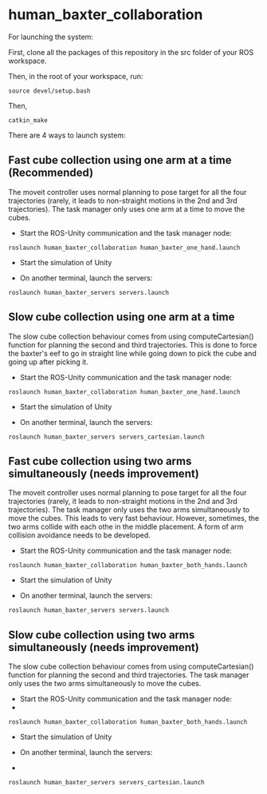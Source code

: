 # human_baxter_collaboration



For launching the system:

First, clone all the packages of this repository in the src folder of your ROS workspace.

Then, in the root of your workspace, run:
~~~
source devel/setup.bash
~~~

Then,
~~~
catkin_make
~~~

There are 4 ways to launch system:

## Fast cube collection using one arm at a time (Recommended)

The moveit controller uses normal planning to pose target for all the four trajectories (rarely, it leads to non-straight motions in the 2nd and 3rd trajectories). The task manager only uses one arm at a time to move the cubes.

- Start the ROS-Unity communication and the task manager node:

~~~
roslaunch human_baxter_collaboration human_baxter_one_hand.launch
~~~

- Start the simulation of Unity

- On another terminal, launch the servers:

~~~
roslaunch human_baxter_servers servers.launch
~~~

## Slow cube collection using one arm at a time

The slow cube collection behaviour comes from using computeCartesian() function for planning the second and third trajectories. This is done to force the baxter's eef to go in straight line while going down to pick the cube and going up after picking it. 

- Start the ROS-Unity communication and the task manager node:

~~~
roslaunch human_baxter_collaboration human_baxter_one_hand.launch
~~~

- Start the simulation of Unity

- On another terminal, launch the servers:

~~~
roslaunch human_baxter_servers servers_cartesian.launch
~~~

## Fast cube collection using two arms simultaneously (needs improvement)

The moveit controller uses normal planning to pose target for all the four trajectories (rarely, it leads to non-straight motions in the 2nd and 3rd trajectories). The task manager only uses the two arms simultaneously to move the cubes. This leads to very fast behaviour. However, sometimes, the two arms collide with each othe in the middle placement. A form of arm collision avoidance needs to be developed.

- Start the ROS-Unity communication and the task manager node:

~~~
roslaunch human_baxter_collaboration human_baxter_both_hands.launch
~~~

- Start the simulation of Unity

- On another terminal, launch the servers:

~~~
roslaunch human_baxter_servers servers.launch
~~~

## Slow cube collection using two arms simultaneously (needs improvement)

The slow cube collection behaviour comes from using computeCartesian() function for planning the second and third trajectories. The task manager only uses the two arms simultaneously to move the cubes.

- Start the ROS-Unity communication and the task manager node:
- 
~~~
roslaunch human_baxter_collaboration human_baxter_both_hands.launch
~~~

- Start the simulation of Unity

- On another terminal, launch the servers:
- 
~~~
roslaunch human_baxter_servers servers_cartesian.launch
~~~
